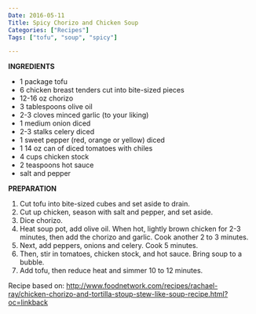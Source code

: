 ```yaml
---
Date: 2016-05-11
Title: Spicy Chorizo and Chicken Soup
Categories: ["Recipes"]
Tags: ["tofu", "soup", "spicy"]

---
```


__INGREDIENTS__

* 1 package tofu
* 6 chicken breast tenders cut into bite-sized pieces
* 12-16 oz chorizo
* 3 tablespoons olive oil
* 2-3 cloves minced garlic (to your liking)
* 1 medium onion diced
* 2-3 stalks celery diced
* 1 sweet pepper (red, orange or yellow) diced
* 1 14 oz can of diced tomatoes with chiles
* 4 cups chicken stock
* 2 teaspoons hot sauce
* salt and pepper

__PREPARATION__

1. Cut tofu into bite-sized cubes and set aside to drain.
2. Cut up chicken, season with salt and pepper, and set aside.
3. Dice chorizo.
4. Heat soup pot, add olive oil. When hot, lightly brown chicken for 2-3 minutes, then add the chorizo and garlic. Cook another 2 to 3 minutes.
5. Next, add peppers, onions and celery. Cook 5 minutes.
6. Then, stir in tomatoes, chicken stock, and hot sauce. Bring soup to a bubble.
7. Add tofu, then reduce heat and simmer 10 to 12 minutes. 


Recipe based on: http://www.foodnetwork.com/recipes/rachael-ray/chicken-chorizo-and-tortilla-stoup-stew-like-soup-recipe.html?oc=linkback